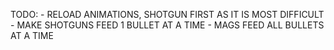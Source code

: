 TODO: 
	- RELOAD ANIMATIONS, SHOTGUN FIRST AS IT IS MOST DIFFICULT
	- MAKE SHOTGUNS FEED 1 BULLET AT A TIME
	- MAGS FEED ALL BULLETS AT A TIME
	